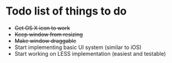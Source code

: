 Todo list of things to do
====

- ~~Get OS X icon to work~~
- ~~Keep window from resizing~~
- ~~Make window draggable~~
- Start implementing basic UI system (similar to iOS)
- Start working on LESS implementation (easiest and testable)
